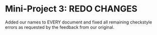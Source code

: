# Mini-Project 3: REDO CHANGES

Added our names to EVERY document and fixed all remaining checkstyle errors as
requested by the feedback from our original.